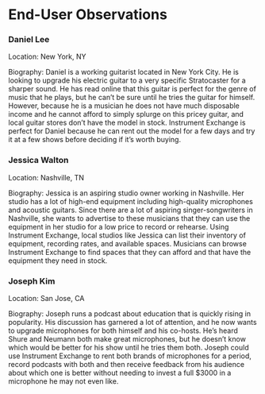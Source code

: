 # End-User Observations

### Daniel Lee
Location: New York, NY

Biography: Daniel is a working guitarist located in New York City. He is looking to upgrade
his electric guitar to a very specific Stratocaster for a sharper sound. He has read online
that this guitar is perfect for the genre of music that he plays, but he can’t be sure until
he tries the guitar for himself. However, because he is a musician he does not have much
disposable income and he cannot afford to simply splurge on this pricey guitar, and local
guitar stores don’t have the model in stock. Instrument Exchange is perfect for Daniel
because he can rent out the model for a few days and try it at a few shows before deciding if it’s worth buying.

### Jessica Walton
Location: Nashville, TN

Biography: Jessica is an aspiring studio owner working in Nashville. Her studio has a lot of
high-end equipment including high-quality microphones and acoustic guitars. Since there are a lot of
aspiring singer-songwriters in Nashville, she wants to advertise to these musicians that they can use
the equipment in her studio for a low price to record or rehearse. Using Instrument Exchange, 
local studios like Jessica can list their inventory of equipment, recording rates, and available spaces. 
Musicians can browse Instrument Exchange to find spaces that they can afford and that have the equipment they need in stock.

### Joseph Kim
Location: San Jose, CA

Biography: Joseph runs a podcast about education that is quickly rising in popularity.
His discussion has garnered a lot of attention, and he now wants to upgrade microphones
for both himself and his co-hosts. He’s heard Shure and Neumann both make great 
microphones, but he doesn’t know which would be better for his show until he tries 
them both. Joseph could use Instrument Exchange to rent both brands of microphones 
for a period, record podcasts with both and then receive feedback from his audience 
about which one is better without needing to invest a full $3000 in a microphone he may not even like.

